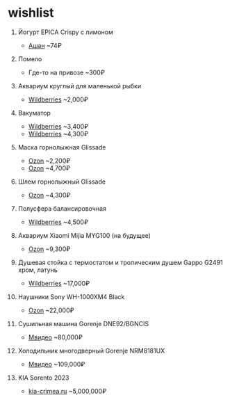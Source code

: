 # wishlist

1. Йогурт EPICA Crispy с лимоном
   - [Ашан](https://www.auchan.ru/product/yogurt-epica-crispy-s-limonom-semenami-tykvy-pechenem-belym-shokoladom-8-6-140-g/) ~74₽

1. Помело
    - Где-то на привозе ~300₽

1. Аквариум круглый для маленькой рыбки
   - [Wildberries](https://www.wildberries.ru/catalog/123005571/detail.aspx?targetUrl=MS&size=216305114) ~2,000₽

1. Вакуматор
   - [Wildberries](https://www.wildberries.ru/catalog/100258998/detail.aspx?targetUrl=LC&size=158040570) ~3,400₽
   - [Wildberries](https://www.wildberries.ru/catalog/156243794/detail.aspx?targetUrl=LC&size=260695303) ~4,300₽

1. Маска горнолыжная Glissade
   - [Ozon](https://ozon.ru/t/wq6p2MN) ~2,200₽
   - [Ozon](https://ozon.ru/t/080enRb) ~4,700₽
   
1. Шлем горнолыжный Glissade
   - [Ozon](https://ozon.ru/t/VkNjAPN) ~4,300₽
   
1. Полусфера балансировочная
   - [Wildberries](https://www.wildberries.ru/catalog/42461556/detail.aspx?targetUrl=GP&size=84932675) ~4,500₽

1. Аквариум Xiaomi Mijia MYG100 (на будущее)
   - [Ozon](https://ozon.ru/t/7np13R3) ~9,300₽

1. Душевая стойка с термостатом и тропическим душем Gappo G2491 хром, латунь
   - [Wildberries](https://www.wildberries.ru/catalog/67266476/detail.aspx) ~17,000₽
  
1. Наушники Sony WH-1000XM4 Black
   - [Ozon](https://ozon.ru/t/6V83R9k) ~22,000₽

1. Сушильная машина Gorenje DNE92/BGNCIS
   - [Мвидео](https://www.mvideo.ru/products/400077979) ~80,000₽
    
1. Холодильник многодверный Gorenje NRM8181UX
   - [Мвидео](https://www.mvideo.ru/products/20062762) ~109,000₽

1. KIA Sorento 2023
   - [kia-crimea.ru](https://kia-crimea.ru/models/sorento/desc/?utm_source=yandex&utm_medium=cpc&utm_campaign=28932473&utm_content=4543848372_none&utm_term=---autotargeting&callibri=yd_c%3A28932473_gb%3A2827883481_ad%3A4543848372_ph%3A47533549511_st%3Asearch_s%3Anone_dt%3Adesktop&yclid=6565390444752535551) ~5,000,000₽

